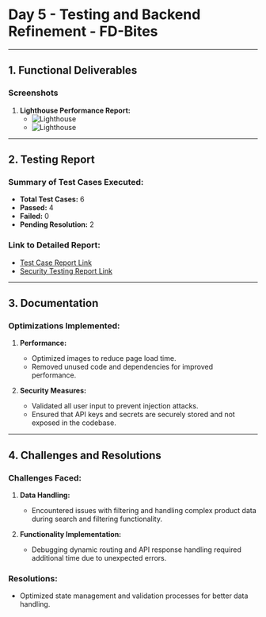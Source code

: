 
# Day 5 - Testing and Backend Refinement - FD-Bites

---

## 1. Functional Deliverables

### Screenshots

1. **Lighthouse Performance Report:**  
   * ![Lighthouse](/screenshots/Lighthouse-mb.png)  
   * ![Lighthouse](/screenshots/Lighthouse-ds.png)  

---

## 2. Testing Report

### Summary of Test Cases Executed:

* **Total Test Cases:** 6  
* **Passed:** 4  
* **Failed:** 0  
* **Pending Resolution:** 2  

### Link to Detailed Report:

* [Test Case Report Link](/Documentation/convertcsv.md)  
* [Security Testing Report Link](/Documentation/Scanning-Report.md)  

---

## 3. Documentation

### Optimizations Implemented:

1. **Performance:**  
   * Optimized images to reduce page load time.  
   * Removed unused code and dependencies for improved performance.  

2. **Security Measures:**  
   * Validated all user input to prevent injection attacks.  
   * Ensured that API keys and secrets are securely stored and not exposed in the codebase.  

---

## 4. Challenges and Resolutions

### Challenges Faced:

1. **Data Handling:**  
   * Encountered issues with filtering and handling complex product data during search and filtering functionality.  

2. **Functionality Implementation:**  
   * Debugging dynamic routing and API response handling required additional time due to unexpected errors.  

### Resolutions:

* Optimized state management and validation processes for better data handling.  
